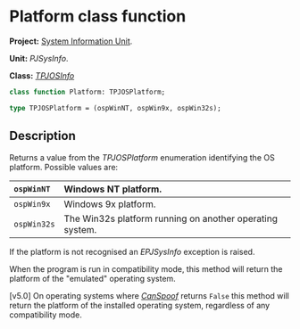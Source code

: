 # Platform class function #

**Project:** [System Information Unit](SystemInformationUnit.md).

**Unit:** _PJSysInfo_.

**Class:** _[TPJOSInfo](TPJOSInfo.md)_

```pascal
class function Platform: TPJOSPlatform;

type TPJOSPlatform = (ospWinNT, ospWin9x, ospWin32s);
```

## Description ##

Returns a value from the _TPJOSPlatform_ enumeration identifying the OS platform. Possible values are:

| `ospWinNT` | Windows NT platform. |
|:-----------|:---------------------|
| `ospWin9x` | Windows 9x platform. |
| `ospWin32s` | The Win32s platform running on another operating system. |

If the platform is not recognised an _EPJSysInfo_ exception is raised.

When the program is run in compatibility mode, this method will return the platform of the "emulated" operating system.

[v5.0] On operating systems where _[CanSpoof](TPJOSInfoCanSpoof.md)_ returns `False` this method will return the platform of the installed operating system, regardless of any compatibility mode.